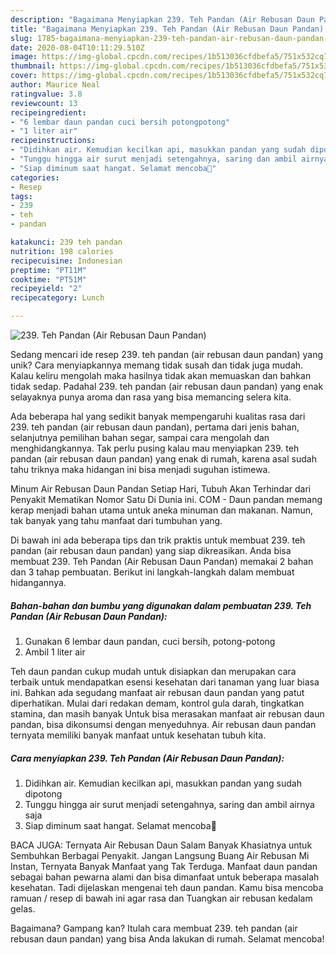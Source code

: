 ```yaml
---
description: "Bagaimana Menyiapkan 239. Teh Pandan (Air Rebusan Daun Pandan), Menggugah Selera"
title: "Bagaimana Menyiapkan 239. Teh Pandan (Air Rebusan Daun Pandan), Menggugah Selera"
slug: 1785-bagaimana-menyiapkan-239-teh-pandan-air-rebusan-daun-pandan-menggugah-selera
date: 2020-08-04T10:11:29.510Z
image: https://img-global.cpcdn.com/recipes/1b513036cfdbefa5/751x532cq70/239-teh-pandan-air-rebusan-daun-pandan-foto-resep-utama.jpg
thumbnail: https://img-global.cpcdn.com/recipes/1b513036cfdbefa5/751x532cq70/239-teh-pandan-air-rebusan-daun-pandan-foto-resep-utama.jpg
cover: https://img-global.cpcdn.com/recipes/1b513036cfdbefa5/751x532cq70/239-teh-pandan-air-rebusan-daun-pandan-foto-resep-utama.jpg
author: Maurice Neal
ratingvalue: 3.8
reviewcount: 13
recipeingredient:
- "6 lembar daun pandan cuci bersih potongpotong"
- "1 liter air"
recipeinstructions:
- "Didihkan air. Kemudian kecilkan api, masukkan pandan yang sudah dipotong"
- "Tunggu hingga air surut menjadi setengahnya, saring dan ambil airnya saja"
- "Siap diminum saat hangat. Selamat mencoba💜"
categories:
- Resep
tags:
- 239
- teh
- pandan

katakunci: 239 teh pandan 
nutrition: 198 calories
recipecuisine: Indonesian
preptime: "PT11M"
cooktime: "PT51M"
recipeyield: "2"
recipecategory: Lunch

---
```



![239. Teh Pandan (Air Rebusan Daun Pandan)](https://img-global.cpcdn.com/recipes/1b513036cfdbefa5/751x532cq70/239-teh-pandan-air-rebusan-daun-pandan-foto-resep-utama.jpg)

Sedang mencari ide resep 239. teh pandan (air rebusan daun pandan) yang unik? Cara menyiapkannya memang tidak susah dan tidak juga mudah. Kalau keliru mengolah maka hasilnya tidak akan memuaskan dan bahkan tidak sedap. Padahal 239. teh pandan (air rebusan daun pandan) yang enak selayaknya punya aroma dan rasa yang bisa memancing selera kita.

Ada beberapa hal yang sedikit banyak mempengaruhi kualitas rasa dari 239. teh pandan (air rebusan daun pandan), pertama dari jenis bahan, selanjutnya pemilihan bahan segar, sampai cara mengolah dan menghidangkannya. Tak perlu pusing kalau mau menyiapkan 239. teh pandan (air rebusan daun pandan) yang enak di rumah, karena asal sudah tahu triknya maka hidangan ini bisa menjadi suguhan istimewa.

Minum Air Rebusan Daun Pandan Setiap Hari, Tubuh Akan Terhindar dari Penyakit Mematikan Nomor Satu Di Dunia ini. COM - Daun pandan memang kerap menjadi bahan utama untuk aneka minuman dan makanan. Namun, tak banyak yang tahu manfaat dari tumbuhan yang.


Di bawah ini ada beberapa tips dan trik praktis untuk membuat 239. teh pandan (air rebusan daun pandan) yang siap dikreasikan. Anda bisa membuat 239. Teh Pandan (Air Rebusan Daun Pandan) memakai 2 bahan dan 3 tahap pembuatan. Berikut ini langkah-langkah dalam membuat hidangannya.

<!--inarticleads1-->

##### Bahan-bahan dan bumbu yang digunakan dalam pembuatan 239. Teh Pandan (Air Rebusan Daun Pandan):

1. Gunakan 6 lembar daun pandan, cuci bersih, potong-potong
1. Ambil 1 liter air


Teh daun pandan cukup mudah untuk disiapkan dan merupakan cara terbaik untuk mendapatkan esensi kesehatan dari tanaman yang luar biasa ini. Bahkan ada segudang manfaat air rebusan daun pandan yang patut diperhatikan. Mulai dari redakan demam, kontrol gula darah, tingkatkan stamina, dan masih banyak Untuk bisa merasakan manfaat air rebusan daun pandan, bisa dikonsumsi dengan menyeduhnya. Air rebusan daun pandan ternyata memiliki banyak manfaat untuk kesehatan tubuh kita. 

<!--inarticleads2-->

##### Cara menyiapkan 239. Teh Pandan (Air Rebusan Daun Pandan):

1. Didihkan air. Kemudian kecilkan api, masukkan pandan yang sudah dipotong
1. Tunggu hingga air surut menjadi setengahnya, saring dan ambil airnya saja
1. Siap diminum saat hangat. Selamat mencoba💜


BACA JUGA: Ternyata Air Rebusan Daun Salam Banyak Khasiatnya untuk Sembuhkan Berbagai Penyakit. Jangan Langsung Buang Air Rebusan Mi Instan, Ternyata Banyak Manfaat yang Tak Terduga. Manfaat daun pandan sebagai bahan pewarna alami dan bisa dimanfaat untuk beberapa masalah kesehatan. Tadi dijelaskan mengenai teh daun pandan. Kamu bisa mencoba ramuan / resep di bawah ini agar rasa dan Tuangkan air rebusan kedalam gelas. 

Bagaimana? Gampang kan? Itulah cara membuat 239. teh pandan (air rebusan daun pandan) yang bisa Anda lakukan di rumah. Selamat mencoba!
